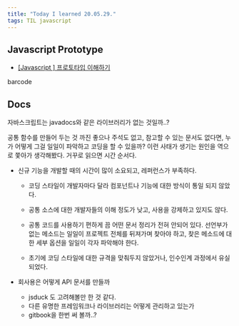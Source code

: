 ```yaml
---
title: "Today I learned 20.05.29."
tags: TIL javascript
---
```




## Javascript Prototype

- [[Javascript ] 프로토타입 이해하기](https://medium.com/@bluesh55/javascript-prototype-이해하기-f8e67c286b67)



barcode



## Docs

 자바스크립트는 javadocs와 같은 라이브러리가 없는 것일까..?

공통 함수를 만들어 두는 것 까진 좋으나 주석도 없고, 참고할 수 있는 문서도 없다면, 누가 어떻게 그걸 일일이 파악하고 코딩을 할 수 있을까? 이런 사태가 생기는 원인을 역으로 쫓아가 생각해봤다. 거꾸로 읽으면 시간 순서다.

- 신규 기능을 개발할 때의 시간이 많이 소요되고, 레퍼런스가 부족하다.

  - 코딩 스타일이 개발자마다 달라 컴포넌트나 기능에 대한 방식이 통일 되지 않았다.

  - 공통 소스에 대한 개발자들의 이해 정도가 낮고, 사용을 강제하고 있지도 않다.
  -  공통 코드를 사용하기 편하게 끔 어떤  문서 정리가 전혀 안되어 있다. 선언부가 없는 메소드는 일일이 프로젝트 전체를 뒤져가며 찾아야 하고, 찾은 메소드에 대한 세부 옵션을 일일이 각자 파악해야 한다. 

  - 초기에 코딩 스타일에 대한 규격을 맞춰두지 않았거나, 인수인계 과정에서 유실되었다.

- 회사용은 어떻게 API 문서를 만들까
  - jsduck 도 고려해볼만 한 것 같다.
  - 다른 유명한 프레임워크나 라이브러리는 어떻게 관리하고 있는가
  - gitbook을 한번 써 볼까..?